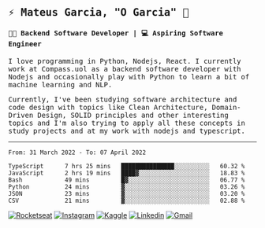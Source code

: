 
<samp>
  
## ⚡ Mateus Garcia, "O Garcia" :rocket: 
  

#### 👨‍💻 Backend Software Developer | 💻 Aspiring Software Engineer

  
I love programming in Python, Nodejs, React. I currently work at Compass.uol as a backend software developer with Nodejs and occasionally play with Python to learn a bit of machine learning and NLP.

  
Currently, I've been studying software architecture and code design with topics like Clean Architecture, Domain-Driven Design, SOLID principles and other interesting topics and I'm also trying to apply all these concepts in study projects and at my work with nodejs and typescript.

---

<!--START_SECTION:waka-->

```text
From: 31 March 2022 - To: 07 April 2022

TypeScript      7 hrs 25 mins   ███████████████░░░░░░░░░░   60.32 %
JavaScript      2 hrs 19 mins   ████▓░░░░░░░░░░░░░░░░░░░░   18.83 %
Bash            49 mins         █▓░░░░░░░░░░░░░░░░░░░░░░░   06.77 %
Python          24 mins         ▓░░░░░░░░░░░░░░░░░░░░░░░░   03.26 %
JSON            23 mins         ▓░░░░░░░░░░░░░░░░░░░░░░░░   03.20 %
CSV             21 mins         ▓░░░░░░░░░░░░░░░░░░░░░░░░   02.88 %
```

<!--END_SECTION:waka-->
  
</samp>

[![Rocketseat](https://img.shields.io/badge/-Rocketseat%20Profile-41b88e?style=flat-square&labelColor=41b88e&logoColor=white&link=https://app.rocketseat.com.br/me/mpgxc)](https://app.rocketseat.com.br/me/mpgxc)
[![Instagram](https://img.shields.io/badge/-Mateus%20Garcia-41b88e?style=flat-square&labelColor=41b88e&logo=instagram&logoColor=white&link=https://www.instagram.com/mpg.x)](https://www.instagram.com/mpg.x) 
[![Kaggle](https://img.shields.io/badge/-Mateus%20Garcia-41b88e?style=flat-square&labelColor=41b88e&logo=kaggle&logoColor=white&link=https://www.kaggle.com/xwalker)](https://www.kaggle.com/xwalker) 
[![Linkedin](https://img.shields.io/badge/-Mateus%20Garcia-41b88e?style=flat-square&logo=Linkedin&logoColor=white&link=https://www.linkedin.com/in/mpgxc)](https://www.linkedin.com/in/mpgxc) 
[![Gmail](https://img.shields.io/badge/-mpgx5.c@gmail.com-41b88e?style=flat-square&logo=Gmail&logoColor=white&link=mailto:diego.schell.f@gmail.com)](mailto:mpgx5.c@gmail.com)

